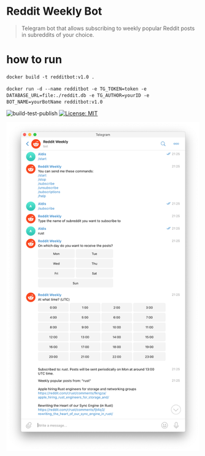 # Reddit Weekly Bot

> Telegram bot that allows subscribing to weekly popular Reddit posts in subreddits of your choice.

# how to run 
`docker build -t redditbot:v1.0 .`

`docker run -d --name redditbot -e TG_TOKEN=token -e DATABASE_URL=file:./reddit.db -e TG_AUTHOR=yourID -e BOT_NAME=yourBotName redditbot:v1.0`


![build-test-publish](https://github.com/aldis-ameriks/reddit-bot/workflows/build-test-publish/badge.svg)
[![License: MIT](https://img.shields.io/badge/License-MIT-yellow.svg)](https://opensource.org/licenses/MIT)

<p align="center">
  <img src="bot.png" width="668">
</p>
